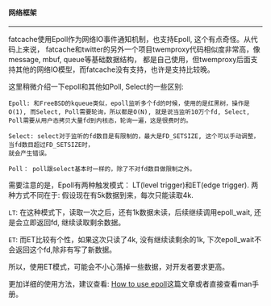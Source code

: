 #### 网络框架 ####

------------------------

fatcache使用Epoll作为网络IO事件通知机制，也支持Epoll, 这个有点奇怪。从代码上来说，
fatcache和twitter的另外一个项目twemproxy代码相似度非常高，像message, mbuf, queue等基础数据结构，
都是自己使用，但twemproxy后面支持其他的网络IO模型，而fatcache没有支持，也许是支持比较晚。

这里稍微介绍一下epoll和其他如Poll, Select的一些区别:

```
Epoll: 和FreeBSD的kqueue类似，epoll监听多个fd的时候，使用的是红黑树，操作是O(1), 而Select, Poll需要轮询，所以都是O(N), 就是说当监听10万个fd, Select, Poll需要从用户态拷贝大量fd到内核态，轮询一遍，这是很费时的。

Select: select对于监听的fd数目是有限制的，最大是FD_SETSIZE, 这个可以手动调整，当fd数目超过FD_SETSIZE时，
就会产生错误。

Poll： poll跟select基本时一样的，除了不对fd数目做限制之外。
```

需要注意的是，Epoll有两种触发模式： LT(level trigger)和ET(edge trigger). 两种方式不同在于:
假设现在有5k数据到来，每次只能读取4k.

`LT`: 在这种模式下，读取一次之后，还有1k数据未读，后续继续调用epoll_wait, 还是会立即返回fd, 继续读取剩余数据。

`ET`: 而ET比较有个性，如果这次只读了4k, 没有继续读剩余的1k, 下次epoll_wait不会返回这个fd,除非有写了新数据。

所以，使用ET模式，可能会不小心落掉一些数据，对开发者要求更高。

更加详细的使用方法，建议查看: [How to use epoll](https://banu.com/blog/2/how-to-use-epoll-a-complete-example-in-c/)这篇文章或者直接查看man手册。

